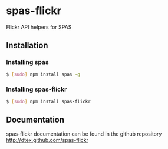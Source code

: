 # spas-flickr
Flickr API helpers for SPAS

## Installation

### Installing spas
``` bash
$ [sudo] npm install spas -g
```

### Installing spas-flickr
``` bash
$ [sudo] npm install spas-flickr
```

## Documentation
spas-flickr documentation can be found in the github repository http://dtex.github.com/spas-flickr
